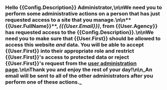 ### Hello {{Config.Description}} Administrator,\n\nWe need you to perform some administrative actions on a person that has just requested access to a site that you manage.\n\n**{{User.FullName}}**, _({{User.Email}})_, from **{{User.Agency}}** has requested access to the **{{Config.Description}}**.\n\nWe need you to make sure that {{User.First}} should be allowed to access this website _and_ data. You will be able to **accept** {{User.First}} into their appropriate role and restrict {{User.First}}'s access to protected data or **reject** {{User.First}}'s request from the [user administration page]({{Config.BaseUrl}}{{Config.adminUrl}}).\n\nThank you and enjoy the rest of your day!\n\n_An email will be sent to all of the other administrators after you perform one of these actions._